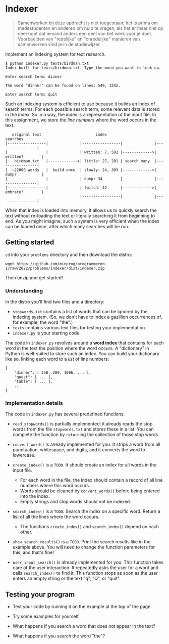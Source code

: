 # Indexer

> Samenwerken bij deze opdracht is niet toegestaan; het is prima om medestudenten en anderen om hulp te vragen, als het er maar niet op neerkomt dat iemand anders een deel van het werk voor je doet. Voorbeelden van "redelijke" en "onredelijke" manieren van samenwerken vind je in de studiewijzer.

Implement an indexing system for text research.

    $ python indexer.py texts/birdman.txt
    Index built for texts/birdman.txt. Type the word you want to look up.

    Enter search term: dinner

    The word "dinner" can be found on lines: 549, 1542.

    Enter search term: quit

Such an indexing system is efficient to use because it builds an index of search terms. For each possible search term, some relevant data is stored in the index. So in a way, the index is a representation of the input file. In this assignment, we store the _line numbers_ where the word occurs in the text.

       original text                        index                           searches
    |-----------------|              |-----------------|              |-----------------|
    |                 |              | written: 7, 502 |------------->| written?        |
    |   birdman.txt   |------------->| little: 27, 281 | search many  |-----------------|
    |  ~22000 words   |  build once  | slowly: 24, 303 |------------->| dump?           |
    |                 |              | dump: 34        |              |-----------------|
    |-----------------|              | twitch: 42      |------------->| embrace?        |
                                     |-----------------|              |-----------------|

When that index is loaded into memory, it allows us to quickly search the text without re-loading the text or literally searching it from beginning to end. As you might imagine, such a system is very efficient when the index can be loaded once, after which many searches will be run.

## Getting started

`cd` into your `problems` directory and then download the distro:

    wget https://github.com/minprog/programmeren-1/raw/2022/problems/indexer/dist/indexer.zip

Then unzip and get started!

### Understanding

In the distro you'll find two files and a directory:

- `stopwords.txt` contains a list of words that can be ignored by the indexing system. (So, we don't have to index a gazillion occurrences of, for example, the word "the".)
- `texts` contains various text files for testing your implementation.
- `indexer.py` is your starting code.

The code in `indexer.py` revolves around a **word index** that contains for each word in the text the position where the word occurs. A "dictionary" in Python is well-suited to store such an index. You can build your dictionary like so, linking each word to a _list_ of line numbers:

    {
        "dinner": [ 258, 289, 1096, ... ],
        "guest": [ ... ],
        "table": [ ... ],
        ...
    }

### Implementation details

The code in `indexer.py` has several predefined functions:

- `read_stopwords()` is partially implemented: it already reads the stop words from the file `stopwords.txt` and stores these in a list. You can complete the function by `return`ing the collection of those stop words.

- `convert_word()` is already implemented for you. It strips a word from all punctuation, whitespace, and digits, and it converts the word to lowercase.

- `create_index()` is a `TODO`. It should create an index for all words in the input file.

  - For each word in the file, the index should contain a record of all line numbers where this word occurs.
  - Words should be cleaned by `convert_words()` before being entered into the index.
  - Empty strings and stop words should not be indexed.

- `search_index()` is a `TODO`. Search the index on a specific word. Return a list of all the lines where the word occurs.

  - The functions `create_index()` and `search_index()` depend on each other.

- `show_search_results()` is a `TODO`. Print the search results like in the example above. You will need to change the function parameters for this, and that's fine!

- `user_input_search()` is already implemented for you. This function takes care of the user interaction. It repeatedly asks the user for a word and calls `search_index()` to find it. This function stops as soon as the user enters an empty string or the text "q", "Q", or "quit"

## Testing your program

- Test your code by running it on the example at the top of the page.

- Try some examples for yourself.

- What happens if you search a word that does not appear in the text?

- What happens if you search the word "the"?
